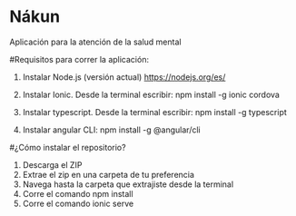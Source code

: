 # Nákun
Aplicación para la atención de la salud mental

#Requisitos para correr la aplicación:
1. Instalar Node.js (versión actual) 
  https://nodejs.org/es/
  
2. Instalar Ionic. Desde la terminal escribir:
  npm install -g ionic cordova
  
3. Instalar typescript. Desde la terminal escribir:
  npm install -g typescript
  
4. Instalar angular CLI:
  npm install -g @angular/cli



#¿Cómo instalar el repositorio?
1. Descarga el ZIP
2. Extrae el zip en una carpeta de tu preferencia
3. Navega hasta la carpeta que extrajiste desde la terminal
4. Corre el comando npm install
5. Corre el comando ionic serve

